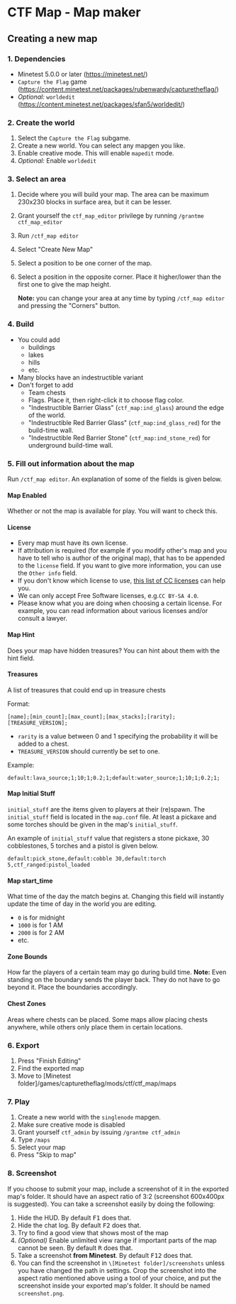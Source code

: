 # CTF Map - Map maker

## Creating a new map

### 1. Dependencies

- Minetest 5.0.0 or later (https://minetest.net/)
- `Capture the Flag` game (https://content.minetest.net/packages/rubenwardy/capturetheflag/)
- *Optional:* `worldedit` (https://content.minetest.net/packages/sfan5/worldedit/)

### 2. Create the world

1. Select the `Capture the Flag` subgame.
2. Create a new world. You can select any mapgen you like.
3. Enable creative mode. This will enable `mapedit` mode.
4. *Optional:* Enable `worldedit`

### 3. Select an area

1. Decide where you will build your map. The area can be maximum 230x230 blocks in surface area, but it can be lesser.
2. Grant yourself the `ctf_map_editor` privilege by running `/grantme ctf_map_editor`
3. Run `/ctf_map editor`
4. Select "Create New Map"
5. Select a position to be one corner of the map.
6. Select a position in the opposite corner. Place it higher/lower than the first one to give the map height.

	**Note:** you can change your area at any time by typing `/ctf_map editor` and pressing the "Corners" button.

### 4. Build

- You could add
	- buildings
	- lakes
	- hills
	- etc.
- Many blocks have an indestructible variant
- Don't forget to add
	- Team chests
	- Flags. Place it, then right-click it to choose flag color.
	- "Indestructible Barrier Glass" (`ctf_map:ind_glass`) around the edge of the world.
	- "Indestructible Red Barrier Glass" (`ctf_map:ind_glass_red`) for the build-time wall.
	- "Indestructible Red Barrier Stone" (`ctf_map:ind_stone_red`) for underground build-time wall.

### 5. Fill out information about the map

Run `/ctf_map editor`.
An explanation of some of the fields is given below.

#### Map Enabled
Whether or not the map is available for play. You will want to check this.

#### License

* Every map must have its own license.
* If attribution is required (for example if you modify other's map and you have to tell who is author of the original map), that has to be appended to the `license` field.
If you want to give more information, you can use the `Other info` field.
* If you don't know which license to use, [this list of CC licenses](https://creativecommons.org/use-remix/cc-licenses/) can help you.
* We can only accept Free Software licenses, e.g.`CC BY-SA 4.0`.
* Please know what you are doing when choosing a certain license. For example, you can read information about various licenses and/or consult a lawyer.

#### Map Hint
Does your map have hidden treasures? You can hint about them with the hint field.

#### Treasures
A list of treasures that could end up in treasure chests

Format:
```
[name];[min_count];[max_count];[max_stacks];[rarity];[TREASURE_VERSION];
```

* `rarity` is a value between 0 and 1 specifying the probability it will be added to a chest.
* `TREASURE_VERSION` should currently be set to one.

Example:
```
default:lava_source;1;10;1;0.2;1;default:water_source;1;10;1;0.2;1;
```

#### Map Initial Stuff
`initial_stuff` are the items given to players at their (re)spawn. The `initial_stuff` field is located in the `map.conf` file. At least a pickaxe and some torches should be given in the map's `initial_stuff`.

An example of `initial_stuff` value that registers a stone pickaxe, 30 cobblestones, 5 torches and a pistol is given below.

```
default:pick_stone,default:cobble 30,default:torch 5,ctf_ranged:pistol_loaded
```

#### Map start_time
What time of the day the match begins at. Changing this field will instantly update the time of day in the world you are editing.

* `0` is for midnight
* `1000` is for 1 AM
* `2000` is for 2 AM
* etc.

#### Zone Bounds
How far the players of a certain team may go during build time.
**Note:** Even standing on the boundary sends the player back. They do not have to go beyond it. Place the boundaries accordingly.

#### Chest Zones
Areas where chests can be placed. Some maps allow placing chests anywhere, while others only place them in certain locations.

### 6. Export

1. Press "Finish Editing"
2. Find the exported map
3. Move to \[Minetest folder]/games/capturetheflag/mods/ctf/ctf_map/maps

### 7. Play

1. Create a new world with the `singlenode` mapgen.
2. Make sure creative mode is disabled
3. Grant yourself `ctf_admin` by issuing `/grantme ctf_admin`
4. Type `/maps`
5. Select your map
6. Press "Skip to map"

### 8. Screenshot

If you choose to submit your map, include a screenshot of it in the exported map's folder. It should have an aspect ratio of 3:2 (screenshot 600x400px is suggested).
You can take a screenshot easily by doing the following:
1. Hide the HUD. By default <kbd>F1</kbd> does that.
2. Hide the chat log. By default <kbd>F2</kbd> does that.
3. Try to find a good view that shows most of the map
4. *(Optional)* Enable unlimited view range if important parts of the map cannot be seen. By default <kbd>R</kbd> does that.
5. Take a screenshot **from Minetest**. By default <kbd>F12</kbd> does that.
6. You can find the screenshot in `\[Minetest folder]/screenshots` unless you have changed the path in settings.
Crop the screenshot into the aspect ratio mentioned above using a tool of your choice, and put the screenshot inside your exported map's folder. It should be named `screenshot.png`.
